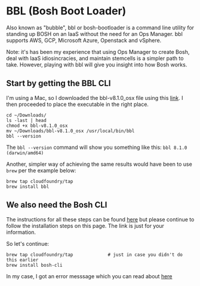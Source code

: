 # BBL (Bosh Boot Loader) 

Also known as "bubble", bbl or bosh-bootloader is a command line utility for standing up BOSH on an IaaS without the need for an Ops Manager. bbl supports AWS, GCP, Microsoft Azure, Openstack and vSphere.

Note: it's has been my experience that using Ops Manager to create Bosh, deal with IaaS idiosincracies, and maintain stemcells is a simpler path to take. However, playing with bbl will give you insight into how Bosh works.

## Start by getting the BBL CLI

I'm using a Mac, so I downloaded the bbl-v8.1.0_osx file using this [link](https://github.com/cloudfoundry/bosh-bootloader/releases). I then proceeded to place the executable in the right place.

```
cd ~/Downloads/
ls -last | head
chmod +x bbl-v8.1.0_osx 
mv ~/Downloads/bbl-v8.1.0_osx /usr/local/bin/bbl
bbl --version
```
The `bbl --version` command will show you something like this: `bbl 8.1.0 (darwin/amd64)`

Another, simpler way of achieving the same results would have been to use `brew` per the example below:

```
brew tap cloudfoundry/tap
brew install bbl
```

## We also need the Bosh CLI

The instructions for all these steps can be found [here](https://github.com/cloudfoundry/bosh-bootloader) but please continue to follow the installation steps on this page. The link is just for your information.

So let's continue:

```
brew tap cloudfoundry/tap             # just in case you didn't do this earlier
brew install bosh-cli
```

In my case, I got an error messsage which you can read about [here](./xcode-problem.md)









